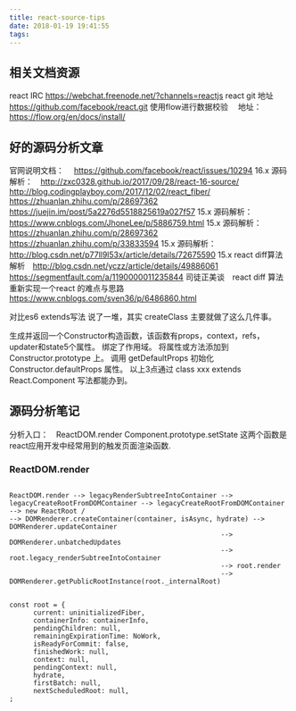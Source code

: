 ```yaml
---
title: react-source-tips
date: 2018-01-19 19:41:55
tags:
---
```


## 相关文档资源
react IRC https://webchat.freenode.net/?channels=reactjs
react git 地址　https://github.com/facebook/react.git
使用flow进行数据校验　 地址：https://flow.org/en/docs/install/
##  好的源码分析文章

官网说明文档：　 https://github.com/facebook/react/issues/10294
16.x 源码解析：　http://zxc0328.github.io/2017/09/28/react-16-source/
                 http://blog.codingplayboy.com/2017/12/02/react_fiber/
                 https://zhuanlan.zhihu.com/p/28697362
                 https://juejin.im/post/5a2276d5518825619a027f57
15.x 源码解析：　https://www.cnblogs.com/JhoneLee/p/5886759.html
15.x 源码解析：　https://zhuanlan.zhihu.com/p/28697362
                 https://zhuanlan.zhihu.com/p/33833594
15.x 源码解析：　http://blog.csdn.net/p77ll9l53x/article/details/72675590
15.x react diff算法解析　http://blog.csdn.net/yczz/article/details/49886061
https://segmentfault.com/a/1190000011235844 司徒正美谈　react diff 算法
重新实现一个react 的难点与思路　https://www.cnblogs.com/sven36/p/6486860.html

对比es6 extends写法
说了一堆，其实 createClass 主要就做了这么几件事。

生成并返回一个Constructor构造函数，该函数有props，context，refs，updater和state5个属性。
绑定了作用域。
将属性或方法添加到 Constructor.prototype 上。
调用 getDefaultProps 初始化 Constructor.defaultProps 属性。
以上3点通过 class xxx extends React.Component 写法都能办到。


## 源码分析笔记


分析入口：　ReactDOM.render   Component.prototype.setState  这两个函数是react应用开发中经常用到的触发页面渲染函数.


###  ReactDOM.render 

```

ReactDOM.render --> legacyRenderSubtreeIntoContainer --> legacyCreateRootFromDOMContainer --> legacyCreateRootFromDOMContainer --> new ReactRoot /
--> DOMRenderer.createContainer(container, isAsync, hydrate) --> DOMRenderer.updateContainer
                                                     --> DOMRenderer.unbatchedUpdates  
                                                     --> root.legacy_renderSubtreeIntoContainer
                                                     --> root.render
                                                     --> DOMRenderer.getPublicRootInstance(root._internalRoot)


const root = {
      current: uninitializedFiber,
      containerInfo: containerInfo,
      pendingChildren: null,
      remainingExpirationTime: NoWork,
      isReadyForCommit: false,
      finishedWork: null,
      context: null,
      pendingContext: null,
      hydrate,
      firstBatch: null,
      nextScheduledRoot: null,
;

```


